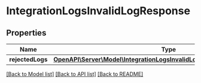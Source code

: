 # IntegrationLogsInvalidLogResponse

## Properties
Name | Type | Description | Notes
------------ | ------------- | ------------- | -------------
**rejectedLogs** | [**OpenAPI\Server\Model\IntegrationLogsInvalidLogResponseRejectedLogsInner**](IntegrationLogsInvalidLogResponseRejectedLogsInner.md) |  | [optional] 

[[Back to Model list]](../README.md#documentation-for-models) [[Back to API list]](../README.md#documentation-for-api-endpoints) [[Back to README]](../README.md)


